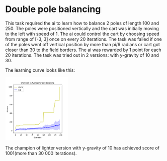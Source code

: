 # Double pole balancing
This task required the ai to learn how to balance 2 poles of length 100 and 250. The poles were positioned vertically and the cart was initially moving to the left with speed of 1. The ai could control the cart by choosing speed from range of [-3, 3] once on every 20 iterations. The task was failed if one of the poles went off vertical position by more than pi/6 radians or cart got closer than 30 to the field borders. The ai was rewarded by 1 point for each 20 iterations. The task was tried out in 2 versions: with y-gravity of 10 and 30.

The learning curve looks like this:

<img src="plots/dpb_ver3.png" alt="drawing" width="200" height="200"/>

The champion of lighter version with y-gravity of 10 has achieved score of 1001(more than 30 000 iterations).

